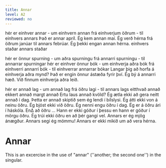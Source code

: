 ```yaml
---
title: Annar
level: A2
reviewed: no
---
```


<vocabulary>
hér er einhver annar - um einhvern annan
frá einhverjum öðrum - til einhvers annars
Það er annar apríl.
Ég kem annan maí.
Ég verð hérna frá öðrum janúar til annars febrúar.
Ég þekki engan annan hérna.
einhvers staðar annars staðar

hér er önnur spurning - um aðra spurningu
frá annarri spurningu - til annarrar spurningar
hér er einhver önnur bók - um einhverja aðra bók
frá einhverri annarri bók - til einhverrar annarrar bókar
Langar þig að horfa á einhverja aðra mynd?
Það er engin önnur ástæða fyrir því.
Ég bý á annarri hæð.
Við finnum einhverja aðra leið.

hér er annað lag - um annað lag
frá öðru lagi - til annars lags
eitthvað annað
ekkert annað
margt annað
Ertu laus annað kvöld?
Ég ætla ekki að gera neitt annað í dag.
Þetta er annað skiptið sem ég lendi í bílslysi.
Ég átti ekki von á neinu öðru.
Ég bjóst ekki við öðru.
Ég nenni engu öðru í dag.
Ég er á öðru ári í háskóla.
En∆ að öðru ...
Hann er ekki góður í þessu en hann er góður í mörgu öðru.
Ég trúi ekki öðru en að þér gangi vel.
Annars er ég mjög ánægður.
Annars segi ég mömmu!
Annars er ekki mikið um að vera hérna.
</vocabulary>

# Annar

This is an excercise in the use of "annar" (''another; the second one'') in the singular. <!--It is an [[w:indefinite pronoun|indefinite pronoun]]. -->
